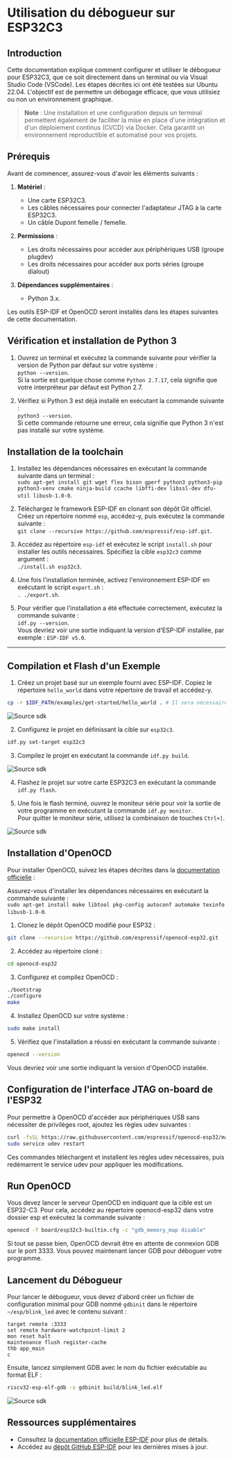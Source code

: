 # Utilisation du débogueur sur ESP32C3

## Introduction

Cette documentation explique comment configurer et utiliser le débogueur pour ESP32C3, que ce soit directement dans un terminal ou via Visual Studio Code (VSCode). Les étapes décrites ici ont été testées sur Ubuntu 22.04. L'objectif est de permettre un débogage efficace, que vous utilisiez ou non un environnement graphique.


> **Note** : Une installation et une configuration depuis un terminal permettent également de faciliter la mise en place d'une intégration et d'un déploiement continus (CI/CD) via Docker. Cela garantit un environnement reproductible et automatisé pour vos projets.


## Prérequis

Avant de commencer, assurez-vous d'avoir les éléments suivants :

1. **Matériel** :
   - Une carte ESP32C3.
   - Les câbles nécessaires pour connecter l'adaptateur JTAG à la carte ESP32C3.
   - Un câble Dupont femelle / femelle.

1. **Permissions** :
   - Les droits nécessaires pour accéder aux périphériques USB (groupe plugdev)
   - Les droits nécessaires pour accéder aux ports séries (groupe dialout)

1. **Dépendances supplémentaires** :
   - Python 3.x.

Les outils ESP-IDF et OpenOCD seront installés dans les étapes suivantes de cette documentation.

## Vérification et installation de Python 3

1. Ouvrez un terminal et exécutez la commande suivante pour vérifier la version de Python par défaut sur votre système :  
   `python --version`.  
   Si la sortie est quelque chose comme `Python 2.7.17`, cela signifie que votre interpréteur par défaut est Python 2.7.

2. Vérifiez si Python 3 est déjà installé en exécutant la commande suivante :  
   `python3 --version`.  
   Si cette commande retourne une erreur, cela signifie que Python 3 n'est pas installé sur votre système.

## Installation de la toolchain

1. Installez les dépendances nécessaires en exécutant la commande suivante dans un terminal :  
   `sudo apt-get install git wget flex bison gperf python3 python3-pip python3-venv cmake ninja-build ccache libffi-dev libssl-dev dfu-util libusb-1.0-0`.

2. Téléchargez le framework ESP-IDF en clonant son dépôt Git officiel. Créez un répertoire nommé `esp`, accédez-y, puis exécutez la commande suivante :  
   `git clone --recursive https://github.com/espressif/esp-idf.git`.

3. Accédez au répertoire `esp-idf` et exécutez le script `install.sh` pour installer les outils nécessaires. Spécifiez la cible `esp32c3` comme argument :  
   `./install.sh esp32c3`.

4. Une fois l'installation terminée, activez l'environnement ESP-IDF en exécutant le script `export.sh` :  
   `. ./export.sh`.

5. Pour vérifier que l'installation a été effectuée correctement, exécutez la commande suivante :  
   `idf.py --version`.  
   Vous devriez voir une sortie indiquant la version d'ESP-IDF installée, par exemple : `ESP-IDF v5.0`.

---

## Compilation et Flash d'un Exemple

1. Créez un projet basé sur un exemple fourni avec ESP-IDF. Copiez le répertoire `hello_world` dans votre répertoire de travail et accédez-y.

```bash
cp -r $IDF_PATH/examples/get-started/hello_world . # Il sera nécessaire d'avoir sourcé l'environnement en amont
```

![Source sdk](../img/source_sdk.png)

2. Configurez le projet en définissant la cible sur `esp32c3`.

```bash
idf.py set-target esp32c3
```

3. Compilez le projet en exécutant la commande `idf.py build`.

![Source sdk](../img/success_build.png)

4. Flashez le projet sur votre carte ESP32C3 en exécutant la commande `idf.py flash`.

5. Une fois le flash terminé, ouvrez le moniteur série pour voir la sortie de votre programme en exécutant la commande `idf.py monitor`.  
   Pour quitter le moniteur série, utilisez la combinaison de touches `Ctrl+]`.

![Source sdk](../img/hello_world.png)

## Installation d'OpenOCD

Pour installer OpenOCD, suivez les étapes décrites dans la [documentation officielle](https://docs.espressif.com/projects/esp-idf/en/v3.3.4/api-guides/jtag-debugging/building-openocd-linux.html) :

Assurez-vous d'installer les dépendances nécessaires en exécutant la commande suivante :  
`sudo apt-get install make libtool pkg-config autoconf automake texinfo libusb-1.0-0`.

1. Clonez le dépôt OpenOCD modifié pour ESP32 :

```bash
git clone --recursive https://github.com/espressif/openocd-esp32.git
```

2. Accédez au répertoire cloné :

```bash
cd openocd-esp32
```

3. Configurez et compilez OpenOCD :

```bash
./bootstrap
./configure
make
```

4. Installez OpenOCD sur votre système :

```bash
sudo make install
```

5. Vérifiez que l'installation a réussi en exécutant la commande suivante :

```bash
openocd --version
```

Vous devriez voir une sortie indiquant la version d'OpenOCD installée.

## Configuration de l'interface JTAG on-board de l'ESP32

Pour permettre à OpenOCD d'accéder aux périphériques USB sans nécessiter de privilèges root, ajoutez les règles udev suivantes :

```bash
curl -fsSL https://raw.githubusercontent.com/espressif/openocd-esp32/master/contrib/60-openocd.rules | sudo tee /etc/udev/rules.d/60-openocd.rules
sudo service udev restart
```

Ces commandes téléchargent et installent les règles udev nécessaires, puis redémarrent le service udev pour appliquer les modifications.

## Run OpenOCD

Vous devez lancer le serveur OpenOCD en indiquant que la cible est un ESP32-C3. Pour cela, accédez au répertoire openocd-esp32 dans votre dossier esp et exécutez la commande suivante :

```bash
openocd -f board/esp32c3-builtin.cfg -c "gdb_memory_map disable"
```
Si tout se passe bien, OpenOCD devrait être en attente de connexion GDB sur le port 3333. Vous pouvez maintenant lancer GDB pour déboguer votre programme. 


## Lancement du Débogueur

Pour lancer le débogueur, vous devez d'abord créer un fichier de configuration minimal pour GDB nommé `gdbinit` dans le répertoire `~/esp/blink_led` avec le contenu suivant :

```gdb
target remote :3333
set remote hardware-watchpoint-limit 2
mon reset halt
maintenance flush register-cache
thb app_main
c
```

Ensuite, lancez simplement GDB avec le nom du fichier exécutable au format ELF :

```bash
riscv32-esp-elf-gdb -x gdbinit build/blink_led.elf
```

![Source sdk](../img/debug_running.png)


## Ressources supplémentaires

- Consultez la [documentation officielle ESP-IDF](https://docs.espressif.com/projects/esp-idf/en/latest/esp32c3/index.html) pour plus de détails.
- Accédez au [dépôt GitHub ESP-IDF](https://github.com/espressif/esp-idf) pour les dernières mises à jour.
